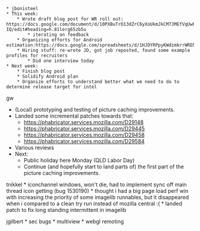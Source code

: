 	* jbonisteel
	* This week:
		* Wrote draft blog post for WR roll out: https://docs.google.com/document/d/10PXBuTrO13dZrC6yXoUkmJkCM7JMEfVqUwPc4gsd-IQ/edit#heading=h.81lerg65zb5u
			* iterating on feedback
		* Organizing efforts for Android estimation:https://docs.google.com/spreadsheets/d/1HJDYRPpyKWdzmkrrWREN71pIGrW5KSotVodQWZ8xBKE/edit#gid=1546127548
		* Hiring stuff: re-wrote JD, got job reposted, found some example profiles for recruiters
			* Did one interview today
	* Next week:
		* Finish blog post
		* Solidify Android plan
		* Organize efforts to understand better what we need to do to determine release target for intel

gw
 * (Local) prototyping and testing of picture caching improvements.
 * Landed some incremental patches towards that:
     * https://phabricator.services.mozilla.com/D29148
     * https://phabricator.services.mozilla.com/D29445
     * https://phabricator.services.mozilla.com/D29458
     * https://phabricator.services.mozilla.com/D29584
 * Various reviews
 * Next:
     * Public holiday here Monday (QLD Labor Day)
     * Continue (and hopefully start to land parts of) the first part of the picture caching improvements.

tnikkel
	* iconchannel windows, won't die, had to implement sync off main thread icon getting (bug 1530190)
	* thought i had a big page load perf win with increasing the priority of some imagelib runnables, but it disappeared when i compared to a clean try run instead of mozilla central :(
	* landed patch to fix long standing intermittent in imagelib

jgilbert
	* sec bugs
	* multiview
	* webgl remoting
